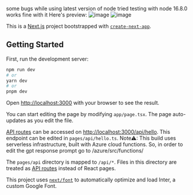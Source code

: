some bugs while using latest version of node tried testing with node 16.8.0 works fine with it
Here's preview:
![image](https://user-images.githubusercontent.com/87586713/230597035-93d7c126-6ecd-4b10-af57-bcbce36c5191.png)
![image](https://user-images.githubusercontent.com/87586713/230597163-3bb9de39-876c-4ff8-87ab-c1ee25da07e6.png)




This is a [Next.js](https://nextjs.org/) project bootstrapped with [`create-next-app`](https://github.com/vercel/next.js/tree/canary/packages/create-next-app).

## Getting Started

First, run the development server:

```bash
npm run dev
# or
yarn dev
# or
pnpm dev
```

Open [http://localhost:3000](http://localhost:3000) with your browser to see the result.

You can start editing the page by modifying `app/page.tsx`. The page auto-updates as you edit the file.

[API routes](https://nextjs.org/docs/api-routes/introduction) can be accessed on [http://localhost:3000/api/hello](http://localhost:3000/api/hello). This endpoint can be edited in `pages/api/hello.ts`.
Note⚠: This build uses serverless infrastructure, built with Azure cloud functions. So, in order to edit the gpt response prompt go to /azure/src/functions/

The `pages/api` directory is mapped to `/api/*`. Files in this directory are treated as [API routes](https://nextjs.org/docs/api-routes/introduction) instead of React pages.

This project uses [`next/font`](https://nextjs.org/docs/basic-features/font-optimization) to automatically optimize and load Inter, a custom Google Font.
